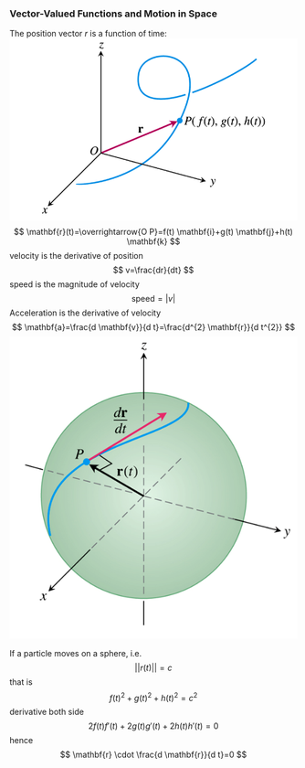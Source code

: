### Vector-Valued Functions and Motion in Space

The position vector $r$ is a function of time:![1555262524010](assets/1555262524010.png)
$$
\mathbf{r}(t)=\overrightarrow{O P}=f(t) \mathbf{i}+g(t) \mathbf{j}+h(t) \mathbf{k}
$$
velocity is the derivative of position
$$
v=\frac{dr}{dt}
$$
speed is the magnitude of velocity
$$
\text{speed} =|v|
$$
Acceleration is the derivative of velocity
$$
\mathbf{a}=\frac{d \mathbf{v}}{d t}=\frac{d^{2} \mathbf{r}}{d t^{2}}
$$
![1555264271103](assets/1555264271103.png)

If a particle moves on a sphere, i.e.
$$
||r(t)||=c
$$
that is 
$$
f(t)^2+g(t)^2+h(t)^2=c^2 
$$
derivative both side
$$
2f(t)f'(t)+2g(t)g'(t)+2h(t)h'(t)=0
$$
hence
$$
\mathbf{r} \cdot \frac{d \mathbf{r}}{d t}=0
$$


